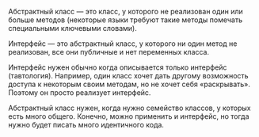 Абстрактный класс — это класс, у которого не реализован один или больше методов (некоторые языки требуют такие методы помечать специальными ключевыми словами).

Интерфейс — это абстрактный класс, у которого ни один метод не реализован, все они публичные и нет переменных класса.

Интерфейс нужен обычно когда описывается только интерфейс (тавтология). Например, один класс хочет дать другому возможность доступа к некоторым своим методам, но не хочет себя «раскрывать». Поэтому он просто реализует интерфейс.

Абстрактный класс нужен, когда нужно семейство классов, у которых есть много общего. Конечно, можно применить и интерфейс, но тогда нужно будет писать много идентичного кода.
